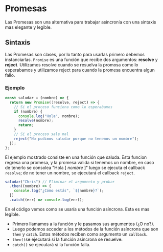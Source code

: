 # Promesas

Las Promesas son una alternativa para trabajar asincronía con una sintaxis mas elegante y legible.

## Sintaxis

Las Promesas son clases, por lo tanto para usarlas primero debemos instanciarlas. `Promise` es una función que recibe dos argumentos: **resolve** y **reject**. Utilizamos resolve cuando se resuelva la promosa como lo esperabamos y utilizamos reject para cuando la promesa encuentra algun fallo.

### Ejemplo

```js
const saludar = (nombre) => {
  return new Promise((resolve, reject) => {
    // Si el proceso funciona como lo esperabamos
    if (nombre) {
      console.log("Hola", nombre);
      resolve(nombre);
      return;
    }
    // Si el proceso sale mal
    reject("No pudimos saludar porque no tenemos un nombre");
  });
};
```

El ejemplo mostrado consiste en una función que saluda. Esta funcion regresa una promesa, y la promesa valida si tenemos un nombre, en caso de tenerlo se consolea "Hola [ _nombre_ ]" luego se ejecuta el callback `resolve`; de no tener un nombre, se ejecutará el callback `reject`.

```js
saludar("Chris") // Eliminar el argumento y probar
  .then((nombre) => {
    console.log("¿Cómo estás", `${nombre}?`);
  })
  .catch((err) => console.log(err));
```

En el código vemos como se usaría una función asíncrona. Esta es mas legible.

- Primero llamamos a la función y le pasamos sus argumentos (¿O no?).
- Luego podemos acceder a los métodos de la función asíncrona que son `then` y `catch`. Estos métodos reciben como argumento un `callback`.
- `then()`se ejecutará si la función asíncrona se resuelve.
- `catch()` se ejecutará si la función falla.
